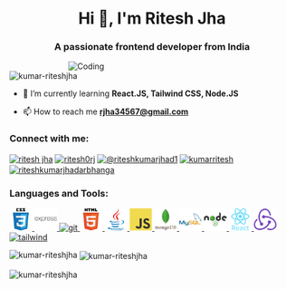 <h1 align="center">Hi 👋, I'm Ritesh Jha</h1>
<h3 align="center">A passionate frontend developer from India</h3>
<img align="right" alt="Coding" width="400" src="https://as2.ftcdn.net/v2/jpg/05/97/46/37/1000_F_597463776_kVzYZCDzBPQ7r9Zxd6fxS47ppegPb0nG.webp"/>


<p align="left"> <img src="https://komarev.com/ghpvc/?username=kumar-riteshjha&label=Profile%20views&color=0e75b6&style=flat" alt="kumar-riteshjha" /> </p>

- 🌱 I’m currently learning **React.JS, Tailwind CSS, Node.JS**

- 📫 How to reach me **rjha34567@gmail.com**

<h3 align="left">Connect with me:</h3>
<p align="left">
<a href="https://linkedin.com/in/ritesh jha" target="blank"><img align="center" src="https://raw.githubusercontent.com/rahuldkjain/github-profile-readme-generator/master/src/images/icons/Social/linked-in-alt.svg" alt="ritesh jha" height="30" width="40" /></a>
<a href="https://instagram.com/ritesh0rj" target="blank"><img align="center" src="https://raw.githubusercontent.com/rahuldkjain/github-profile-readme-generator/master/src/images/icons/Social/instagram.svg" alt="ritesh0rj" height="30" width="40" /></a>
<a href="https://www.hackerrank.com/@riteshkumarjhad1" target="blank"><img align="center" src="https://raw.githubusercontent.com/rahuldkjain/github-profile-readme-generator/master/src/images/icons/Social/hackerrank.svg" alt="@riteshkumarjhad1" height="30" width="40" /></a>
<a href="https://www.leetcode.com/kumarritesh" target="blank"><img align="center" src="https://raw.githubusercontent.com/rahuldkjain/github-profile-readme-generator/master/src/images/icons/Social/leet-code.svg" alt="kumarritesh" height="30" width="40" /></a>
<a href="https://auth.geeksforgeeks.org/user/riteshkumarjhadarbhanga" target="blank"><img align="center" src="https://raw.githubusercontent.com/rahuldkjain/github-profile-readme-generator/master/src/images/icons/Social/geeks-for-geeks.svg" alt="riteshkumarjhadarbhanga" height="30" width="40" /></a>
</p>

<h3 align="left">Languages and Tools:</h3>
<p align="left"> <a href="https://www.w3schools.com/css/" target="_blank" rel="noreferrer"> <img src="https://raw.githubusercontent.com/devicons/devicon/master/icons/css3/css3-original-wordmark.svg" alt="css3" width="40" height="40"/> </a> <a href="https://expressjs.com" target="_blank" rel="noreferrer"> <img src="https://raw.githubusercontent.com/devicons/devicon/master/icons/express/express-original-wordmark.svg" alt="express" width="40" height="40"/> </a> <a href="https://git-scm.com/" target="_blank" rel="noreferrer"> <img src="https://www.vectorlogo.zone/logos/git-scm/git-scm-icon.svg" alt="git" width="40" height="40"/> </a> <a href="https://www.w3.org/html/" target="_blank" rel="noreferrer"> <img src="https://raw.githubusercontent.com/devicons/devicon/master/icons/html5/html5-original-wordmark.svg" alt="html5" width="40" height="40"/> </a> <a href="https://www.java.com" target="_blank" rel="noreferrer"> <img src="https://raw.githubusercontent.com/devicons/devicon/master/icons/java/java-original.svg" alt="java" width="40" height="40"/> </a> <a href="https://developer.mozilla.org/en-US/docs/Web/JavaScript" target="_blank" rel="noreferrer"> <img src="https://raw.githubusercontent.com/devicons/devicon/master/icons/javascript/javascript-original.svg" alt="javascript" width="40" height="40"/> </a> <a href="https://www.mongodb.com/" target="_blank" rel="noreferrer"> <img src="https://raw.githubusercontent.com/devicons/devicon/master/icons/mongodb/mongodb-original-wordmark.svg" alt="mongodb" width="40" height="40"/> </a> <a href="https://www.mysql.com/" target="_blank" rel="noreferrer"> <img src="https://raw.githubusercontent.com/devicons/devicon/master/icons/mysql/mysql-original-wordmark.svg" alt="mysql" width="40" height="40"/> </a> <a href="https://nodejs.org" target="_blank" rel="noreferrer"> <img src="https://raw.githubusercontent.com/devicons/devicon/master/icons/nodejs/nodejs-original-wordmark.svg" alt="nodejs" width="40" height="40"/> </a> <a href="https://reactjs.org/" target="_blank" rel="noreferrer"> <img src="https://raw.githubusercontent.com/devicons/devicon/master/icons/react/react-original-wordmark.svg" alt="react" width="40" height="40"/> </a> <a href="https://redux.js.org" target="_blank" rel="noreferrer"> <img src="https://raw.githubusercontent.com/devicons/devicon/master/icons/redux/redux-original.svg" alt="redux" width="40" height="40"/> </a> <a href="https://tailwindcss.com/" target="_blank" rel="noreferrer"> <img src="https://www.vectorlogo.zone/logos/tailwindcss/tailwindcss-icon.svg" alt="tailwind" width="40" height="40"/> </a> </p>

<p><img align="left" src="https://github-readme-stats.vercel.app/api/top-langs?username=kumar-riteshjha&show_icons=true&locale=en&layout=compact" alt="kumar-riteshjha" /></p>

<p>&nbsp;<img align="center" src="https://github-readme-stats.vercel.app/api?username=kumar-riteshjha&show_icons=true&locale=en" alt="kumar-riteshjha" /></p>

<p><img align="center" src="https://github-readme-streak-stats.herokuapp.com/?user=kumar-riteshjha&" alt="kumar-riteshjha" /></p>
